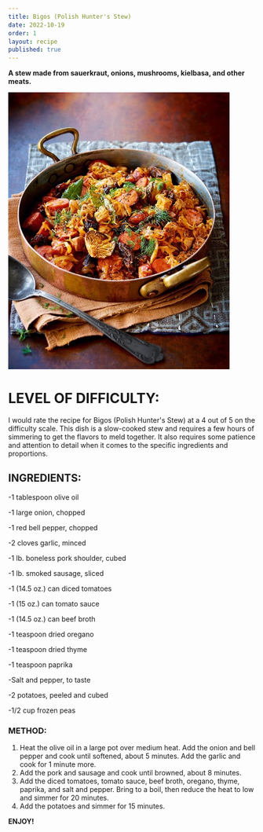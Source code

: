 ```yaml
---
title: Bigos (Polish Hunter's Stew)
date: 2022-10-19
order: 1
layout: recipe
published: true
---
```

**A stew made from sauerkraut, onions, mushrooms, kielbasa, and other meats.**

![](../uploads/picture-1.jpg "Bigos")

# **LEVEL OF DIFFICULTY:**

I would rate the recipe for Bigos (Polish Hunter's Stew) at a 4 out of 5 on the difficulty scale. This dish is a slow-cooked stew and requires a few hours of simmering to get the flavors to meld together. It also requires some patience and attention to detail when it comes to the specific ingredients and proportions.

## **INGREDIENTS:**

\-1 tablespoon olive oil

\-1 large onion, chopped 

\-1 red bell pepper, chopped 

\-2 cloves garlic, minced 

\-1 lb. boneless pork shoulder, cubed 

\-1 lb. smoked sausage, sliced 

\-1 (14.5 oz.) can diced tomatoes 

\-1 (15 oz.) can tomato sauce 

\-1 (14.5 oz.) can beef broth 

\-1 teaspoon dried oregano 

\-1 teaspoon dried thyme 

\-1 teaspoon paprika 

\-Salt and pepper, to taste 

\-2 potatoes, peeled and cubed 

\-1/2 cup frozen peas 

### **METHOD:**

1. Heat the olive oil in a large pot over medium heat. Add the onion and bell pepper and cook until softened, about 5 minutes. Add the garlic and cook for 1 minute more. 
2. Add the pork and sausage and cook until browned, about 8 minutes. 
3. Add the diced tomatoes, tomato sauce, beef broth, oregano, thyme, paprika, and salt and pepper. Bring to a boil, then reduce the heat to low and simmer for 20 minutes. 
4. Add the potatoes and simmer for 15 minutes.

**ENJOY!**
